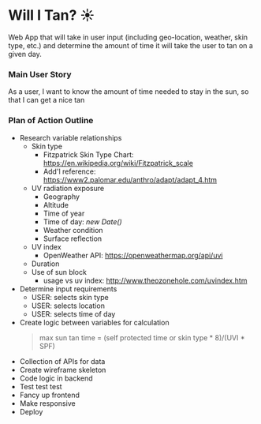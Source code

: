 # Will I Tan? :sunny:
Web App that will take in user input (including geo-location, weather, skin type, etc.) and determine the amount of time it will take the user to tan on a given day. 

### Main User Story
As a user, I want to know the amount of time needed to stay in the sun, so that I can get a nice tan

### Plan of Action Outline
- Research variable relationships
  - Skin type
    - Fitzpatrick Skin Type Chart: https://en.wikipedia.org/wiki/Fitzpatrick_scale
    - Add'l reference: https://www2.palomar.edu/anthro/adapt/adapt_4.htm
  - UV radiation exposure
    - Geography
    - Altitude
    - Time of year
    - Time of day: _new Date()_
    - Weather condition
    - Surface reflection
  - UV index
    - OpenWeather API: https://openweathermap.org/api/uvi
  - Duration
  - Use of sun block
    - usage vs uv index: http://www.theozonehole.com/uvindex.htm
- Determine input requirements
  - USER: selects skin type
  - USER: selects location
  - USER: selects time of day
- Create logic between variables for calculation
  > max sun tan time = (self protected time or skin type * 8)/(UVI * SPF)
- Collection of APIs for data
- Create wireframe skeleton
- Code logic in backend
- Test test test
- Fancy up frontend
- Make responsive
- Deploy
